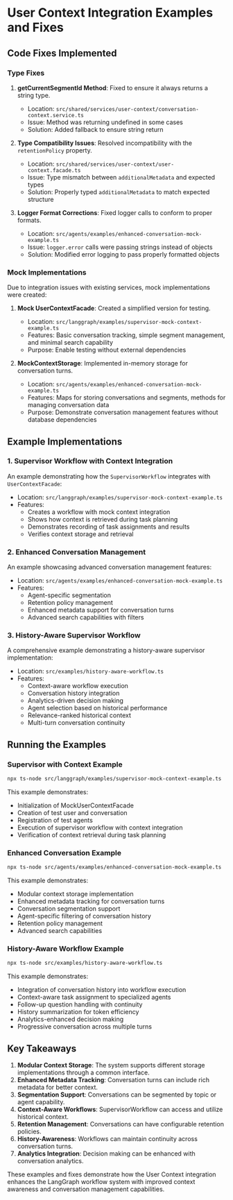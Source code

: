 # User Context Integration Examples and Fixes

## Code Fixes Implemented

### Type Fixes
1. **getCurrentSegmentId Method**: Fixed to ensure it always returns a string type.
   - Location: `src/shared/services/user-context/conversation-context.service.ts`
   - Issue: Method was returning undefined in some cases
   - Solution: Added fallback to ensure string return

2. **Type Compatibility Issues**: Resolved incompatibility with the `retentionPolicy` property.
   - Location: `src/shared/services/user-context/user-context.facade.ts`
   - Issue: Type mismatch between `additionalMetadata` and expected types
   - Solution: Properly typed `additionalMetadata` to match expected structure

3. **Logger Format Corrections**: Fixed logger calls to conform to proper formats.
   - Location: `src/agents/examples/enhanced-conversation-mock-example.ts`
   - Issue: `logger.error` calls were passing strings instead of objects
   - Solution: Modified error logging to pass properly formatted objects

### Mock Implementations

Due to integration issues with existing services, mock implementations were created:

1. **Mock UserContextFacade**: Created a simplified version for testing.
   - Location: `src/langgraph/examples/supervisor-mock-context-example.ts`
   - Features: Basic conversation tracking, simple segment management, and minimal search capability
   - Purpose: Enable testing without external dependencies

2. **MockContextStorage**: Implemented in-memory storage for conversation turns.
   - Location: `src/agents/examples/enhanced-conversation-mock-example.ts`
   - Features: Maps for storing conversations and segments, methods for managing conversation data
   - Purpose: Demonstrate conversation management features without database dependencies

## Example Implementations

### 1. Supervisor Workflow with Context Integration

An example demonstrating how the `SupervisorWorkflow` integrates with `UserContextFacade`:

- Location: `src/langgraph/examples/supervisor-mock-context-example.ts`
- Features:
  - Creates a workflow with mock context integration
  - Shows how context is retrieved during task planning
  - Demonstrates recording of task assignments and results
  - Verifies context storage and retrieval

### 2. Enhanced Conversation Management

An example showcasing advanced conversation management features:

- Location: `src/agents/examples/enhanced-conversation-mock-example.ts`
- Features:
  - Agent-specific segmentation
  - Retention policy management
  - Enhanced metadata support for conversation turns
  - Advanced search capabilities with filters

### 3. History-Aware Supervisor Workflow

A comprehensive example demonstrating a history-aware supervisor implementation:

- Location: `src/examples/history-aware-workflow.ts`
- Features:
  - Context-aware workflow execution
  - Conversation history integration
  - Analytics-driven decision making
  - Agent selection based on historical performance
  - Relevance-ranked historical context
  - Multi-turn conversation continuity

## Running the Examples

### Supervisor with Context Example
```bash
npx ts-node src/langgraph/examples/supervisor-mock-context-example.ts
```

This example demonstrates:
- Initialization of MockUserContextFacade
- Creation of test user and conversation
- Registration of test agents
- Execution of supervisor workflow with context integration
- Verification of context retrieval during task planning

### Enhanced Conversation Example
```bash
npx ts-node src/agents/examples/enhanced-conversation-mock-example.ts
```

This example demonstrates:
- Modular context storage implementation
- Enhanced metadata tracking for conversation turns
- Conversation segmentation support
- Agent-specific filtering of conversation history
- Retention policy management
- Advanced search capabilities

### History-Aware Workflow Example
```bash
npx ts-node src/examples/history-aware-workflow.ts
```

This example demonstrates:
- Integration of conversation history into workflow execution
- Context-aware task assignment to specialized agents
- Follow-up question handling with continuity
- History summarization for token efficiency
- Analytics-enhanced decision making
- Progressive conversation across multiple turns

## Key Takeaways

1. **Modular Context Storage**: The system supports different storage implementations through a common interface.
2. **Enhanced Metadata Tracking**: Conversation turns can include rich metadata for better context.
3. **Segmentation Support**: Conversations can be segmented by topic or agent capability.
4. **Context-Aware Workflows**: SupervisorWorkflow can access and utilize historical context.
5. **Retention Management**: Conversations can have configurable retention policies.
6. **History-Awareness**: Workflows can maintain continuity across conversation turns.
7. **Analytics Integration**: Decision making can be enhanced with conversation analytics.

These examples and fixes demonstrate how the User Context integration enhances the LangGraph workflow system with improved context awareness and conversation management capabilities. 
